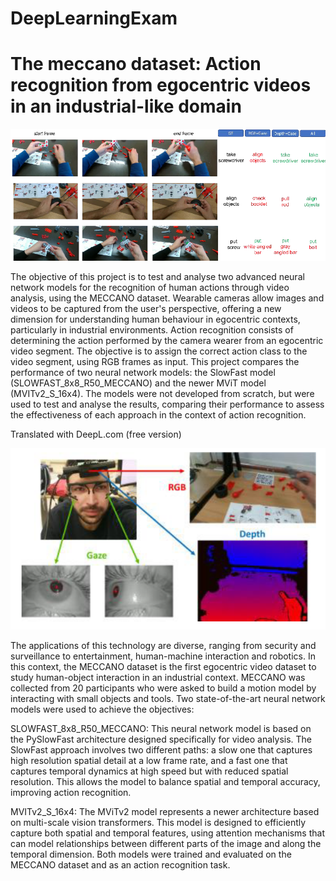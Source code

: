 # DeepLearningExam

# The meccano dataset: Action recognition from egocentric videos in an industrial-like domain

![alt text](https://github.com/francescogra/DeepLearningExam/blob/main/slide1.png)

The objective of this project is to test and analyse two advanced neural network models for the recognition of human actions through video analysis, using the MECCANO dataset. Wearable cameras allow images and videos to be captured from the user's perspective, offering a new dimension for understanding human behaviour in egocentric contexts, particularly in industrial environments.
Action recognition consists of determining the action performed by the camera wearer from an egocentric video segment. The objective is to assign the correct action class to the video segment, using RGB frames as input. This project compares the performance of two neural network models: the SlowFast model (SLOWFAST_8x8_R50_MECCANO) and the newer MViT model (MVITv2_S_16x4). The models were not developed from scratch, but were used to test and analyse the results, comparing their performance to assess the effectiveness of each approach in the context of action recognition.

Translated with DeepL.com (free version)

![alt text](https://github.com/francescogra/DeepLearningExam/blob/main/slide2.png)

The applications of this technology are diverse, ranging from security and surveillance to entertainment, human-machine interaction and robotics. In this context, the MECCANO dataset is the first egocentric video dataset to study human-object interaction in an industrial context. MECCANO was collected from 20 participants who were asked to build a motion model by interacting with small objects and tools. Two state-of-the-art neural network models were used to achieve the objectives:

SLOWFAST_8x8_R50_MECCANO: This neural network model is based on the PySlowFast architecture designed specifically for video analysis. The SlowFast approach involves two different paths: a slow one that captures high resolution spatial detail at a low frame rate, and a fast one that captures temporal dynamics at high speed but with reduced spatial resolution. This allows the model to balance spatial and temporal accuracy, improving action recognition.

MVITv2_S_16x4: The MViTv2 model represents a newer architecture based on multi-scale vision transformers. This model is designed to efficiently capture both spatial and temporal features, using attention mechanisms that can model relationships between different parts of the image and along the temporal dimension. Both models were trained and evaluated on the MECCANO dataset and as an action recognition task.

